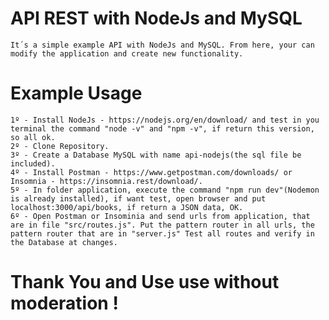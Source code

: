 
# API REST with NodeJs and MySQL

    It´s a simple example API with NodeJs and MySQL. From here, your can modify the application and create new functionality.

# Example Usage

    1º - Install NodeJs - https://nodejs.org/en/download/ and test in you terminal the command "node -v" and "npm -v", if return this version, so all ok.
    2º - Clone Repository.
    3º - Create a Database MySQL with name api-nodejs(the sql file be included).
    4º - Install Postman - https://www.getpostman.com/downloads/ or Insomnia - https://insomnia.rest/download/.
    5º - In folder application, execute the command "npm run dev"(Nodemon is already installed), if want test, open browser and put localhost:3000/api/books, if return a JSON data, OK.
    6º - Open Postman or Insominia and send urls from application, that are in file "src/routes.js". Put the pattern router in all urls, the pattern router that are in "server.js" Test all routes and verify in the Database at changes.

# Thank You and Use use without moderation !


